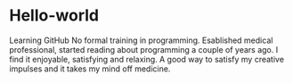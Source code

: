 # Hello-world
Learning GitHub
No formal training in programming.  Esablished medical professional, started reading about programming a couple of years ago.  I find it enjoyable, satisfying and relaxing.  A good way to satisfy my creative impulses and it takes my mind off medicine.
